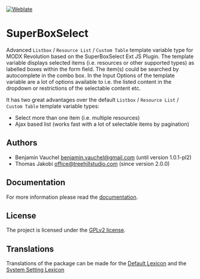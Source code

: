 [![Weblate](https://hosted.weblate.org/widget/modx-extras/superboxselect/svg-badge.svg)](https://hosted.weblate.org/projects/modx-extras/superboxselect/standard/)

# SuperBoxSelect

Advanced `Listbox` / `Resource List` / `Custom Table` template variable type for
MODX Revolution based on the SuperBoxSelect Ext JS Plugin. The template variable
displays selected items (i.e. resources or other supported types) as labelled
boxes within the form field. The item(s) could be searched by autocomplete in
the combo box. In the Input Options of the template variable are a lot of
options available to i.e. the listed content in the dropdown or restrictions
of the selectable content etc.

It has two great advantages over the default `Listbox` / `Resource List` /
`Custom Table` template variable types:
- Select more than one item (i.e. multiple resources)
- Ajax based list (works fast with a lot of selectable items by pagination)

## Authors

- Benjamin Vauchel <benjamin.vauchel@gmail.com> (until version 1.0.1-pl2)
- Thomas Jakobi <office@treehillstudio.com> (since version 2.0.0)

## Documentation

For more information please read the [documentation](https://jako.github.io/SuperBoxSelect/).

## License

The project is licensed under the [GPLv2 license](https://github.com/Jako/SuperBoxSelect/blob/master/core/components/superboxselect/docs/license.md).

## Translations

Translations of the package can be made for the [Default Lexicon](https://hosted.weblate.org/projects/modx-extras/superboxselect/standard/) and the [System Setting Lexicon](https://hosted.weblate.org/projects/modx-extras/superboxselect/system-settings/)
